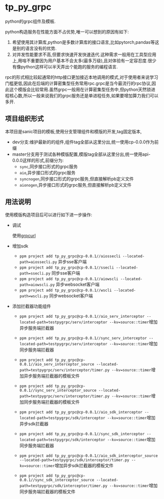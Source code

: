 # tp_py_grpc

python的grpc组件及模板.

python构造服务在性能方面不占优势,唯一可以想到的原因有如下:

1. 希望使用其计算库,python是多数计算库的接口语言,比如pytorch,pandas等这是别的语言没有的优势.
2. 对并发性能要求不高,但要求快速开发快速迭代.这种需求一般用在工具型应用上,用啥不重要因为用户基本不会太多(最多万级),且对体验有一定容忍度.很少有像python这样可以半天弄出个能跑的服务的编程语言.

rpc的形式相比较起通常的http接口更加接近本地调用的模式,对于使用者来说学习门槛更低,因此在后端的计算密集型任务常用rpc.grpc是当今最流行的rpc协议,因此这个模版会比较常用.虽然grpc一般用在计算密集型任务中,但python天然锁进程核心数,所以一般来说我们的grpc服务还是单进程任务,如果要增加算力我们可以多开.

## 项目组织形式

本项目是sanic项目的模板,使用分支管理组件和模版的开发,tag固定版本,

+ dev分支:维护最新的的组件,组件tag全部从这里分出,统一使用cp-0.0.0作为前缀
+ master分支用于测试各种模版配置,模版tag全部从这里分出,统一使用api-0.0.0这样的形式,前缀分为:
    + `sync`,同步接口形式的grpc服务
    + `aio`,异步接口形式的grpc服务
    + `syncnogen`,同步接口形式的grpc服务,但直接解析pb定义文件
    + `aionogen`,异步接口形式的grpc服务,但直接解析pb定义文件

## 用法说明

使用模版构造项目后可以进行如下进一步操作:

+ 调试

    使用[grpcurl](https://github.com/fullstorydev/grpcurl)

+ 增加sdk

    + `ppm project add tp_py_grpc@cp-0.0.1//aiossecli --located-path=aiossecli.py` 异步sse客户端
    + `ppm project add tp_py_grpc@cp-0.0.1//ssecli --located-path=ssecli.py` 同步sse客户端
    + `ppm project add tp_py_grpc@cp-0.0.1//aiowscli --located-path=aiowscli.py` 异步websocket客户端
    + `ppm project add tp_py_grpc@cp-0.0.1//wscli --located-path=wscli.py` 同步websocket客户端

+ 添加拦截器功能组件
    + `ppm project add tp_py_grpc@cp-0.0.1//aio_serv_interceptor --located-path=testpygrpc/serv/interceptor --kv=source::timer`增加异步服务端拦截器
    + `ppm project add tp_py_grpc@cp-0.0.1//sync_serv_interceptor --located-path=testpygrpc/serv/interceptor --kv=source::timer`增加同步服务端拦截器
    + `ppm project add tp_py_grpc@cp-0.0.1//aio_serv_interceptor_source --located-path=testpygrpc/serv/interceptor/timer.py --kv=source::timer`增加异步服务端拦截器的模板文件
    + `ppm project add tp_py_grpc@cp-0.0.1//sync_serv_interceptor_source --located-path=testpygrpc/serv/interceptor/timer.py --kv=source::timer`增加同步服务端拦截器的模板文件

    + `ppm project add tp_py_grpc@cp-0.0.1//aio_sdk_interceptor --located-path=testpygrpc/sdk/interceptor --kv=source::timer`增加异步sdk拦截器
    + `ppm project add tp_py_grpc@cp-0.0.1//sync_sdk_interceptor --located-path=testpygrpc/sdk/interceptor --kv=source::timer`增加同步服务端拦截器
    + `ppm project add tp_py_grpc@cp-0.0.1//aio_sdk_interceptor_source --located-path=testpygrpc/sdk/interceptor/timer.py --kv=source::timer`增加异步sdk拦截器的模板文件
    + `ppm project add tp_py_grpc@cp-0.0.1//sync_sdk_interceptor_source --located-path=testpygrpc/sdk/interceptor/timer.py --kv=source::timer`增加同步服务端拦截器的模板文件